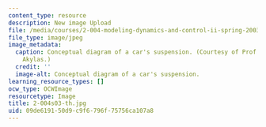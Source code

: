 ```yaml
---
content_type: resource
description: New image Upload
file: /media/courses/2-004-modeling-dynamics-and-control-ii-spring-2003/09de619150d9c9f6796f75756ca107a8_2-004s03-th.jpg
file_type: image/jpeg
image_metadata:
  caption: Conceptual diagram of a car's suspension. (Courtesy of Prof. Triantaphyllos
    Akylas.)
  credit: ''
  image-alt: Conceptual diagram of a car's suspension.
learning_resource_types: []
ocw_type: OCWImage
resourcetype: Image
title: 2-004s03-th.jpg
uid: 09de6191-50d9-c9f6-796f-75756ca107a8
---
```

